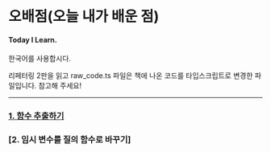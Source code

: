 
# 오배점(오늘 내가 배운 점)   
#### Today I Learn.  
한국어를 사용합시다.

리페터링 2판을 읽고 raw_code.ts 파일은
책에 나온 코드를 타입스크립트로 변경한 파일입니다. 참고해 주세요!



* * *
   
### [1. 함수 추출하기](https://github.com/chap95/TIL/blob/master/amountFor.md)   
### [2. 임시 변수를 질의 함수로 바꾸기]
